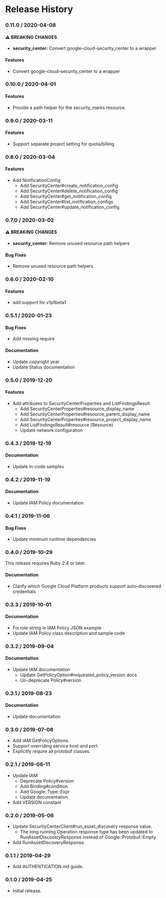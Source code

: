 # Release History

### 0.11.0 / 2020-04-08

#### ⚠ BREAKING CHANGES

* **security_center:** Convert google-cloud-security_center to a wrapper

#### Features

* Convert google-cloud-security_center to a wrapper

### 0.10.0 / 2020-04-01

#### Features

* Provide a path helper for the security_marks resource.

### 0.9.0 / 2020-03-11

#### Features

* Support separate project setting for quota/billing

### 0.8.0 / 2020-03-04

#### Features

* Add NotificationConfig
  * Add SecurityCenter#create_notification_config
  * Add SecurityCenter#delete_notification_config
  * Add SecurityCenter#get_notification_config
  * Add SecurityCenter#list_notification_configs
  * Add SecurityCenter#update_notification_config

### 0.7.0 / 2020-03-02

#### ⚠ BREAKING CHANGES

* **security_center:** Remove unused resource path helpers

#### Bug Fixes

* Remove unused resource path helpers

### 0.6.0 / 2020-02-10

#### Features

* add support for v1p1beta1

### 0.5.1 / 2020-01-23

#### Bug Fixes

* Add missing require

#### Documentation

* Update copyright year
* Update Status documentation

### 0.5.0 / 2019-12-20

#### Features

* Add attributes to SecurityCenterProperties and ListFindingsResult
  * Add SecurityCenterProperties#resource_display_name
  * Add SecurityCenterProperties#resource_parent_display_name
  * Add SecurityCenterProperties#resource_project_display_name
  * Add ListFindingsResult#resource (Resource)
  * Update network configuration

### 0.4.3 / 2019-12-19

#### Documentation

* Update in-code samples

### 0.4.2 / 2019-11-19

#### Documentation

* Update IAM Policy documentation

### 0.4.1 / 2019-11-06

#### Bug Fixes

* Update minimum runtime dependencies

### 0.4.0 / 2019-10-29

This release requires Ruby 2.4 or later.

#### Documentation

* Clarify which Google Cloud Platform products support auto-discovered credentials

### 0.3.3 / 2019-10-01

#### Documentation

* Fix role string in IAM Policy JSON example
* Update IAM Policy class description and sample code

### 0.3.2 / 2019-09-04

#### Documentation

* Update IAM documentation
  * Update GetPolicyOption#requested_policy_version docs
  * Un-deprecate Policy#version

### 0.3.1 / 2019-08-23

#### Documentation

* Update documentation

### 0.3.0 / 2019-07-08

* Add IAM GetPolicyOptions.
* Support overriding service host and port.
* Explicitly require all protobuf classes.

### 0.2.1 / 2019-06-11

* Update IAM:
  * Deprecate Policy#version
  * Add Binding#condition
  * Add Google::Type::Expr
  * Update documentation
* Add VERSION constant

### 0.2.0 / 2019-05-06

* Update SecurityCenterClient#run_asset_discovery response value.
  * The long running Operation response type has been updated to
    RunAssetDiscoveryResponse instead of Google::Protobuf::Empty.
* Add RunAssetDiscoveryResponse.

### 0.1.1 / 2019-04-29

* Add AUTHENTICATION.md guide.

### 0.1.0 / 2019-04-25

* Initial release.
